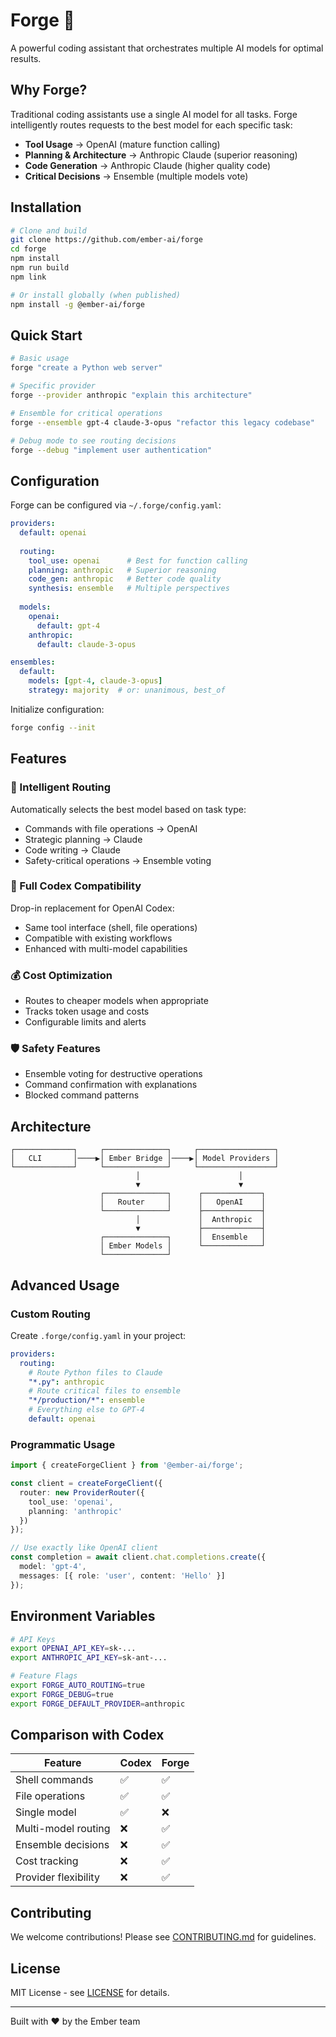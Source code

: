 # Forge 🔨

A powerful coding assistant that orchestrates multiple AI models for optimal results.

## Why Forge?

Traditional coding assistants use a single AI model for all tasks. Forge intelligently routes requests to the best model for each specific task:

- **Tool Usage** → OpenAI (mature function calling)
- **Planning & Architecture** → Anthropic Claude (superior reasoning)  
- **Code Generation** → Anthropic Claude (higher quality code)
- **Critical Decisions** → Ensemble (multiple models vote)

## Installation

```bash
# Clone and build
git clone https://github.com/ember-ai/forge
cd forge
npm install
npm run build
npm link

# Or install globally (when published)
npm install -g @ember-ai/forge
```

## Quick Start

```bash
# Basic usage
forge "create a Python web server"

# Specific provider
forge --provider anthropic "explain this architecture"

# Ensemble for critical operations  
forge --ensemble gpt-4 claude-3-opus "refactor this legacy codebase"

# Debug mode to see routing decisions
forge --debug "implement user authentication"
```

## Configuration

Forge can be configured via `~/.forge/config.yaml`:

```yaml
providers:
  default: openai
  
  routing:
    tool_use: openai      # Best for function calling
    planning: anthropic   # Superior reasoning
    code_gen: anthropic   # Better code quality
    synthesis: ensemble   # Multiple perspectives
    
  models:
    openai:
      default: gpt-4
    anthropic:
      default: claude-3-opus

ensembles:
  default:
    models: [gpt-4, claude-3-opus]
    strategy: majority  # or: unanimous, best_of
```

Initialize configuration:
```bash
forge config --init
```

## Features

### 🧠 Intelligent Routing
Automatically selects the best model based on task type:
- Commands with file operations → OpenAI
- Strategic planning → Claude
- Code writing → Claude
- Safety-critical operations → Ensemble voting

### 🔧 Full Codex Compatibility
Drop-in replacement for OpenAI Codex:
- Same tool interface (shell, file operations)
- Compatible with existing workflows
- Enhanced with multi-model capabilities

### 💰 Cost Optimization
- Routes to cheaper models when appropriate
- Tracks token usage and costs
- Configurable limits and alerts

### 🛡️ Safety Features
- Ensemble voting for destructive operations
- Command confirmation with explanations
- Blocked command patterns

## Architecture

```
┌─────────────┐     ┌──────────────┐     ┌─────────────────┐
│   CLI       │────▶│ Ember Bridge │────▶│ Model Providers │
└─────────────┘     └──────────────┘     └─────────────────┘
                            │                      │
                            ▼                      ▼
                    ┌──────────────┐      ┌─────────────┐
                    │   Router     │      │   OpenAI    │
                    └──────────────┘      ├─────────────┤
                            │             │  Anthropic  │
                            ▼             ├─────────────┤
                    ┌──────────────┐      │  Ensemble   │
                    │ Ember Models │      └─────────────┘
                    └──────────────┘
```

## Advanced Usage

### Custom Routing

Create `.forge/config.yaml` in your project:

```yaml
providers:
  routing:
    # Route Python files to Claude
    "*.py": anthropic
    # Route critical files to ensemble
    "*/production/*": ensemble
    # Everything else to GPT-4
    default: openai
```

### Programmatic Usage

```typescript
import { createForgeClient } from '@ember-ai/forge';

const client = createForgeClient({
  router: new ProviderRouter({
    tool_use: 'openai',
    planning: 'anthropic'
  })
});

// Use exactly like OpenAI client
const completion = await client.chat.completions.create({
  model: 'gpt-4',
  messages: [{ role: 'user', content: 'Hello' }]
});
```

## Environment Variables

```bash
# API Keys
export OPENAI_API_KEY=sk-...
export ANTHROPIC_API_KEY=sk-ant-...

# Feature Flags
export FORGE_AUTO_ROUTING=true
export FORGE_DEBUG=true
export FORGE_DEFAULT_PROVIDER=anthropic
```

## Comparison with Codex

| Feature | Codex | Forge |
|---------|-------|-------|
| Shell commands | ✅ | ✅ |
| File operations | ✅ | ✅ |
| Single model | ✅ | ❌ |
| Multi-model routing | ❌ | ✅ |
| Ensemble decisions | ❌ | ✅ |
| Cost tracking | ❌ | ✅ |
| Provider flexibility | ❌ | ✅ |

## Contributing

We welcome contributions! Please see [CONTRIBUTING.md](CONTRIBUTING.md) for guidelines.

## License

MIT License - see [LICENSE](LICENSE) for details.

---

Built with ❤️ by the Ember team
